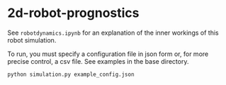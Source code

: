 # 2d-robot-prognostics

See `robotdynamics.ipynb` for an explanation of the inner workings of this robot simulation.

To run, you must specify a configuration file in json form or, for more precise control, a csv file. See examples in the base directory.

```
python simulation.py example_config.json
```
